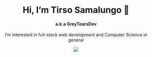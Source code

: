 <h1 align="center">Hi, I’m Tirso Samalungo 👋</h1>
<h4 align="center">a.k.a GreyTearsDev</h4>


<p align="center">I’m interested in full-stack web development and Computer Science in general</p>

<p align="center">
  <a href="https://skillicons.dev">
    <img src="https://skillicons.dev/icons?i=css,html,javascript,react,nodejs,express,postgres,mongodb,git,redux,vite,vitest,webpack,jest&perline=7" />
  </a>
</p>




